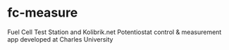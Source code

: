 # fc-measure
Fuel Cell Test Station and Kolibrik.net Potentiostat control &amp; measurement app developed at Charles University
